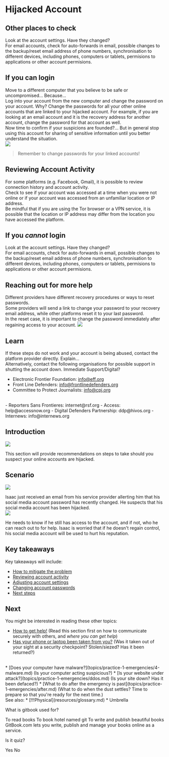 # Hijacked Account
## Other places to check
Look at the account settings. Have they changed?
<br>
For email accounts, check for auto-forwards in email, possible changes to the backup/reset email address of phone numbers, synchronisation to different devices, including phones, computers or tablets, permisions to applications or other account permisions.


## If you can login
Move to a different computer that you believe to be safe or uncompromised... Because...
<br>
Log into your account from the new computer and change the password on your account. Why? Change the passwords for all your other online accounts that are linked to your hijacked account. For example, if you are looking at an email account and it is the recovery address for another account, change the password for that account as well.
<br>
Now time to confirm if your suspicions are founded?... But in general stop using this account for sharing of sensitive information until you better understand the situation.
<br>
![](recap.png)
> Remember to change passwords for your linked accounts!


## Reviewing Account Activity
For some platforms (e.g. Facebook, Gmail), it is possible to review connection history and account activity.
<br>
Check to see if your account was accessed at a time when you were not online or if your account was accessed from an unfamiliar location or IP address.
<br>
Be mindful that if you are using the Tor browser or a VPN service, it is possible that the location or IP address may differ from the location you have accessed the platform.


## If you *cannot* login
Look at the account settings. Have they changed?
<br>
For email accounts, check for auto-forwards in email, possible changes to the backup/reset email address of phone numbers, synchronisation to different devices, including phones, computers or tablets, permisions to applications or other account permisions.


## Reaching out for more help
Different providers have different recovery procedures or ways to reset passwords.
<br>
Some providers will send a link to change your password to your recovery email address, while other platforms reset it to your last password.
<br>
In the reset case, it is important to change the password immediately after regaining access to your account.
![](recap.png)


## Learn
If these steps do not work and your account is being abused, contact the platform provider directly. Explain...
<br>
Alternatively, contact the following organisations for possible support in shutting the account down.
Immediate Support/Digital?
- Electronic Frontier Foundation: info@eff.org
- Front Line Defenders: info@frontlinedefenders.org
- Committee to Protect Journalists: info@cpj.org
<br>
- Reporters Sans Frontieres: internet@rsf.org
- Access: help@accessnow.org
- Digital Defenders Partnership: ddp@hivos.org
- Internews: info@internews.org


## Introduction
![](unit.png)

This section will provide recommendations on steps to take should you suspect your online accounts are hijacked.


## Scenario
![](scenario.png)

Isaac just received an email from his service provider allerting him that his social media account password has recently changed. He suspects that his social media account has been hijacked.
<br>
![](scenario.png)

He needs to know if he still has access to the account, and if not, who he can reach out to for help. Isaac is worried that if he doesn't regain control, his social media account will be used to hurt his reputation.


## Key takeaways
Key takeaways will include:
- [How to mitigate the problem](en/topics/practice-1-emergencies/2-account-hijacked/3-1-learn.md)
- [Reviewing account activity](en/topics/practice-1-emergencies/2-account-hijacked/3-4-learn.md)
- [Adjusting account settings](en/topics/practice-1-emergencies/2-account-hijacked/3-5-learn.md)
- [Changing account passwords](en/topics/practice-1-emergencies/2-account-hijacked/3-6-learn.md)
- [Next steps](en/topics/practice-1-emergencies/2-account-hijacked/5-next.md)


## Next
 You might be interested in reading these other topics:
 * [How to get help!](topics/practice-1-emergencies/1-seeking-help) (Read this section first on how to communicate securely with others, and *where you can get help*)
 * [Has your phone or laptop been taken from you?](topics/practice-1-emergencies/3-devices-seized.md) (Was it taken out of your sight at a security checkpoint? Stolen/siezed? Has it been returned?)
 <br>
 * [Does your computer have malware?](topics/practice-1-emergencies/4-malware.md) (Is your computer acting suspicious?)
 * [Is your website under attack?](topics/practice-1-emergencies/ddos.md) (Is your site down? Has it been defaced?)
 * [What to do after the emergency is past](topics/practice-1-emergencies/after.md) (What to do when the dust settles? Time to prepare so that you're ready for the next time.)
<br>
See also:
 * [!!!Physical](resources/glossary.md)
 * Umbrella


<quiz name="Gitbook Quiz">
    <question multiple>
        <p>What is gitbook used for?</p>
        <answer correct>To read books</answer>
        <answer>To book hotel named git</answer>
        <answer correct>To write and publish beautiful books</answer>
        <explanation>GitBook.com lets you write, publish and manage your books online as a service.</explanation>
    </question>
    <question>
        <p>Is it quiz?</p>
        <answer correct>Yes</answer>
        <answer>No</answer>
    </question>
</quiz>

